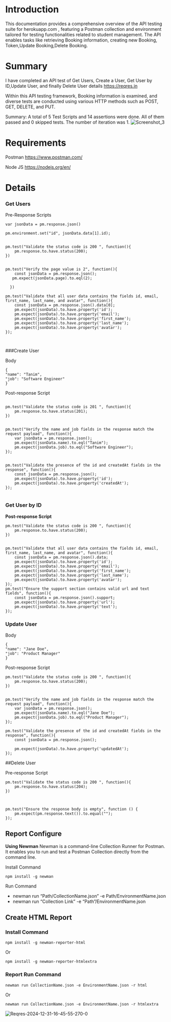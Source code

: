 # Introduction

This documentation provides a comprehensive overview of the API testing suite for herokuapp.com , featuring a Postman collection and environment tailored for testing functionalities related to student management. The API enables tasks like retrieving Booking information, creating new Booking, Token,Update Booking,Delete Booking.

# Summary
I have completed an API test of Get Users, Create a User, Get User by ID,Update User, and finally Delete User details https://reqres.in


Within this API testing framework, Booking information is examined, and diverse tests are conducted using various HTTP methods such as POST, GET, DELETE, and PUT.

Summary: A total of 5 Test Scripts and 14 assertions were done. All of them passed  and 0 skipped tests. The number of iteration was 1.
![Screenshot_3](https://github.com/user-attachments/assets/3e3b4e94-172c-4bc2-996c-e2ea3cbc68a9)



# Requirements
Postman
https://www.postman.com/

Node JS
https://nodejs.org/en/

# Details



### Get Users


Pre-Response Scripts
```
var jsonData = pm.response.json()

pm.environment.set("id", jsonData.data[1].id);


pm.test("Validate the status code is 200 ", function(){
    pm.response.to.have.status(200);
})


pm.test("Verify the page value is 2", function(){
    const jsonData = pm.response.json();
   pm.expect(jsonData.page).to.eql(2);

  }) 

pm.test("Validate that all user data contains the fields id, email, first_name, last_name, and avatar", function(){
    const jsonData = pm.response.json().data[0];
    pm.expect(jsonData).to.have.property('id');
    pm.expect(jsonData).to.have.property('email');
    pm.expect(jsonData).to.have.property('first_name');
    pm.expect(jsonData).to.have.property('last_name');
    pm.expect(jsonData).to.have.property('avatar');
});



```
###Create User

Body

```
{
"name": "Tanim",
"job": "Software Engineer"
}

````

Post-response Script

```

pm.test("Validate the status code is 201 ", function(){
    pm.response.to.have.status(201);
})


pm.test("Verify the name and job fields in the response match the request payload", function(){
    var jsonData = pm.response.json();
    pm.expect(jsonData.name).to.eql("Tanim");
    pm.expect(jsonData.job).to.eql("Software Engineer");
});


pm.test("Validate the presence of the id and createdAt fields in the response", function(){
    const jsonData = pm.response.json();
    pm.expect(jsonData).to.have.property('id');
    pm.expect(jsonData).to.have.property('createdAt');
});


````


### Get User by ID

**Post-response Script**


````
pm.test("Validate the status code is 200 ", function(){
    pm.response.to.have.status(200);
})


pm.test("Validate that all user data contains the fields id, email, first_name, last_name, and avatar", function(){
    const jsonData = pm.response.json().data;
    pm.expect(jsonData).to.have.property('id');
    pm.expect(jsonData).to.have.property('email');
    pm.expect(jsonData).to.have.property('first_name');
    pm.expect(jsonData).to.have.property('last_name');
    pm.expect(jsonData).to.have.property('avatar');
});
pm.test("Ensure the support section contains valid url and text fields", function(){
    const jsonData = pm.response.json().support;
    pm.expect(jsonData).to.have.property('url');
    pm.expect(jsonData).to.have.property('text');
});

`````


### Update User

 Body
```
{
"name": "Jane Doe",
"job": "Product Manager"
}

```

 Post-response Script
```
pm.test("Validate the status code is 200 ", function(){
    pm.response.to.have.status(200);
})


pm.test("Verify the name and job fields in the response match the request payload", function(){
    var jsonData = pm.response.json();
    pm.expect(jsonData.name).to.eql("Jane Doe");
    pm.expect(jsonData.job).to.eql("Product Manager");
});

pm.test("Validate the presence of the id and createdAt fields in the response", function(){
    const jsonData = pm.response.json();

    pm.expect(jsonData).to.have.property('updatedAt');
});

```




##Delete User

Pre-response Script
```
pm.test("Validate the status code is 200 ", function(){
    pm.response.to.have.status(204);
})



pm.test("Ensure the response body is empty", function () {
    pm.expect(pm.response.text()).to.equal("");
});

```



## Report Configure

**Using Newman**
Newman is a command-line Collection Runner for Postman. It enables you to run and test a Postman Collection directly from the command line.

Install Command
```
npm install -g newman
```
Run Command
- newman run “Path/CollectionName.json” -e Path/EnvironmentName.json
- newman run “Collection Link” -e “Path”/EnvironmentName.json

## Create HTML Report
### Install Command
```
npm install -g newman-reporter-html
```
Or
```
npm install -g newman-reporter-htmlextra
```
### Report Run Command
```
newman run CollectionName.json -e EnvironmentName.json -r html
```
Or
```
newman run CollectionName.json -e EnvironmentName.json -r htmlextra
```
![Reqres-2024-12-31-16-45-55-270-0](https://github.com/user-attachments/assets/574ace7a-781d-4778-a3a4-96543aa721cf)




 
